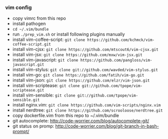 ### vim config
  - copy vimrc from this repo
  - install pathogen
  - `cd ~/.vim/bundle` 
  - run `./prep_vim.sh` or install following plugins manually
  - install vim-coffee-script: `git clone https://github.com/kchmck/vim-coffee-script.git`
  - install vim-cjsx: `git clone https://github.com/mtscout6/vim-cjsx.git` 
  - install vim-jsx: `git clone https://github.com/mxw/vim-jsx.git` 
  - install vim-javascript: `git clone https://github.com/pangloss/vim-javascript.git` 
  - install vim-stylus: `git clone git://github.com/wavded/vim-stylus.git`
  - install vim-go: `git clone https://github.com/fatih/vim-go.git`
  - install vim-json: `git clone https://github.com/elzr/vim-json.git`
  - install vim-scriptease: `git clone git://github.com/tpope/vim-scriptease.git`
  - install vim-sensible: `git clone git://github.com/tpope/vim-sensible.git`
  - install nginx.vim: `git clone https://github.com/vim-scripts/nginx.vim`
  - install nerdtree: `git clone https://github.com/scrooloose/nerdtree.git`
  - copy dockerfile.vim from this repo to ~/.vim/bundle
  - git autocomplete: http://code-worrier.com/blog/autocomplete-git/
  - git status on promp: http://code-worrier.com/blog/git-branch-in-bash-prompt/
